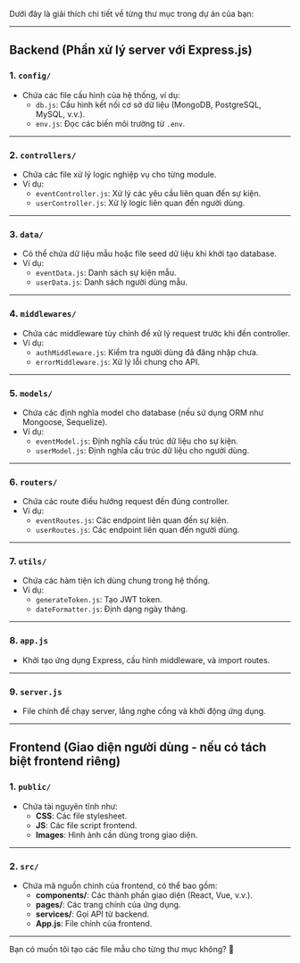 Dưới đây là giải thích chi tiết về từng thư mục trong dự án của bạn:

---

## **Backend (Phần xử lý server với Express.js)**  

### **1. `config/`**  
- Chứa các file cấu hình của hệ thống, ví dụ:
  - `db.js`: Cấu hình kết nối cơ sở dữ liệu (MongoDB, PostgreSQL, MySQL, v.v.).
  - `env.js`: Đọc các biến môi trường từ `.env`.
  <!-- - `passport.js`: Cấu hình xác thực nếu dùng Passport.js. -->

---

### **2. `controllers/`**  
- Chứa các file xử lý logic nghiệp vụ cho từng module.
- Ví dụ:
  - `eventController.js`: Xử lý các yêu cầu liên quan đến sự kiện.
  - `userController.js`: Xử lý logic liên quan đến người dùng.

---

### **3. `data/`**  
- Có thể chứa dữ liệu mẫu hoặc file seed dữ liệu khi khởi tạo database.
- Ví dụ:
  - `eventData.js`: Danh sách sự kiện mẫu.
  - `userData.js`: Danh sách người dùng mẫu.

---

### **4. `middlewares/`**  
- Chứa các middleware tùy chỉnh để xử lý request trước khi đến controller.
- Ví dụ:
  - `authMiddleware.js`: Kiểm tra người dùng đã đăng nhập chưa.
  - `errorMiddleware.js`: Xử lý lỗi chung cho API.

---

### **5. `models/`**  
- Chứa các định nghĩa model cho database (nếu sử dụng ORM như Mongoose, Sequelize).
- Ví dụ:
  - `eventModel.js`: Định nghĩa cấu trúc dữ liệu cho sự kiện.
  - `userModel.js`: Định nghĩa cấu trúc dữ liệu cho người dùng.

---

### **6. `routers/`**  
- Chứa các route điều hướng request đến đúng controller.
- Ví dụ:
  - `eventRoutes.js`: Các endpoint liên quan đến sự kiện.
  - `userRoutes.js`: Các endpoint liên quan đến người dùng.

---

### **7. `utils/`**  
- Chứa các hàm tiện ích dùng chung trong hệ thống.
- Ví dụ:
  - `generateToken.js`: Tạo JWT token.
  - `dateFormatter.js`: Định dạng ngày tháng.

---

### **8. `app.js`**  
- Khởi tạo ứng dụng Express, cấu hình middleware, và import routes.

---

### **9. `server.js`**  
- File chính để chạy server, lắng nghe cổng và khởi động ứng dụng.

---

## **Frontend (Giao diện người dùng - nếu có tách biệt frontend riêng)**  

### **1. `public/`**  
- Chứa tài nguyên tĩnh như:
  - **CSS**: Các file stylesheet.
  - **JS**: Các file script frontend.
  - **Images**: Hình ảnh cần dùng trong giao diện.

---

### **2. `src/`**  
- Chứa mã nguồn chính của frontend, có thể bao gồm:
  - **components/**: Các thành phần giao diện (React, Vue, v.v.).
  - **pages/**: Các trang chính của ứng dụng.
  - **services/**: Gọi API từ backend.
  - **App.js**: File chính của frontend.

---

Bạn có muốn tôi tạo các file mẫu cho từng thư mục không? 🚀